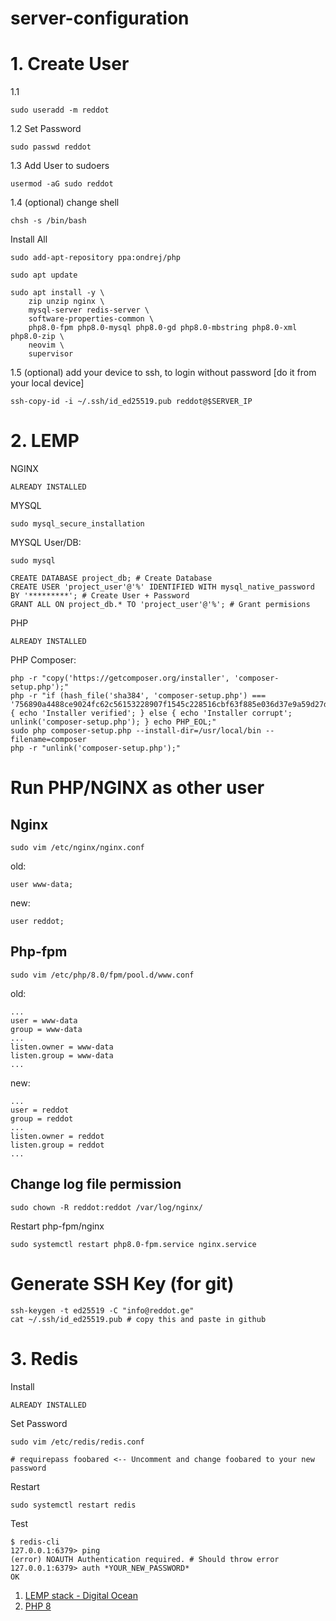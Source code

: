 # server-configuration

# 1. Create User
1.1
```
sudo useradd -m reddot
```
1.2 Set Password
```
sudo passwd reddot
```
1.3 Add User to sudoers
```
usermod -aG sudo reddot
```
1.4 (optional) change shell
```
chsh -s /bin/bash
```

Install All
```
sudo add-apt-repository ppa:ondrej/php

sudo apt update

sudo apt install -y \
    zip unzip nginx \
    mysql-server redis-server \
    software-properties-common \
    php8.0-fpm php8.0-mysql php8.0-gd php8.0-mbstring php8.0-xml php8.0-zip \
    neovim \
    supervisor    
```

1.5 (optional) add your device to ssh, to login without password [do it from your local device]
```
ssh-copy-id -i ~/.ssh/id_ed25519.pub reddot@$SERVER_IP
```
# 2. LEMP 
NGINX
```
ALREADY INSTALLED
```
MYSQL
```
sudo mysql_secure_installation
```
MYSQL User/DB:
```
sudo mysql
```
```mysql
CREATE DATABASE project_db; # Create Database
CREATE USER 'project_user'@'%' IDENTIFIED WITH mysql_native_password BY '*********'; # Create User + Password
GRANT ALL ON project_db.* TO 'project_user'@'%'; # Grant permisions
```
PHP
```
ALREADY INSTALLED
```
PHP Composer:
```
php -r "copy('https://getcomposer.org/installer', 'composer-setup.php');"
php -r "if (hash_file('sha384', 'composer-setup.php') === '756890a4488ce9024fc62c56153228907f1545c228516cbf63f885e036d37e9a59d27d63f46af1d4d07ee0f76181c7d3') { echo 'Installer verified'; } else { echo 'Installer corrupt'; unlink('composer-setup.php'); } echo PHP_EOL;"
sudo php composer-setup.php --install-dir=/usr/local/bin --filename=composer
php -r "unlink('composer-setup.php');"
```

# Run PHP/NGINX as other user
## Nginx
```
sudo vim /etc/nginx/nginx.conf
```
old:
```
user www-data;
```
new:
```
user reddot;
```
## Php-fpm
```
sudo vim /etc/php/8.0/fpm/pool.d/www.conf
```
old:
```
...
user = www-data
group = www-data
...
listen.owner = www-data
listen.group = www-data
...
```
new:
```
...
user = reddot
group = reddot
...
listen.owner = reddot
listen.group = reddot
...

```

## Change log file permission
```
sudo chown -R reddot:reddot /var/log/nginx/
```

Restart php-fpm/nginx
```
sudo systemctl restart php8.0-fpm.service nginx.service
```

# Generate SSH Key (for git)
```
ssh-keygen -t ed25519 -C "info@reddot.ge"
cat ~/.ssh/id_ed25519.pub # copy this and paste in github
```

# 3. Redis
Install
```
ALREADY INSTALLED
```
Set Password
```
sudo vim /etc/redis/redis.conf
```
```
# requirepass foobared <-- Uncomment and change foobared to your new password
```
Restart
```
sudo systemctl restart redis
```
Test
```
$ redis-cli
127.0.0.1:6379> ping
(error) NOAUTH Authentication required. # Should throw error
127.0.0.1:6379> auth *YOUR_NEW_PASSWORD*
OK
```
1. [LEMP stack - Digital Ocean](https://www.digitalocean.com/community/tutorials/how-to-install-linux-nginx-mysql-php-lemp-stack-on-ubuntu-20-04)
2. [PHP 8](https://linuxize.com/post/how-to-install-php-8-on-ubuntu-20-04)

